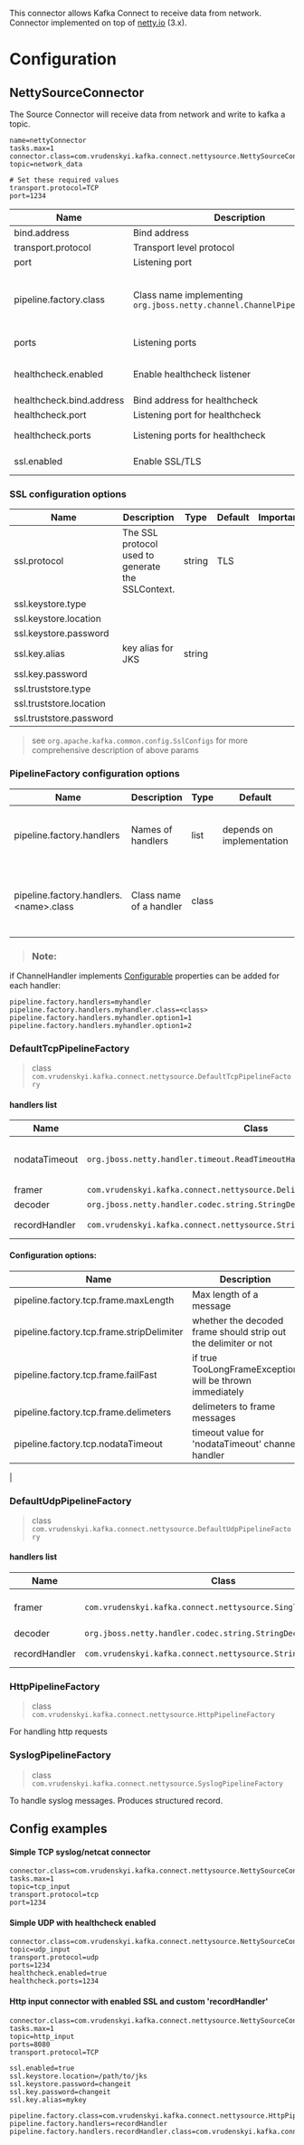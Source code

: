 This connector allows Kafka Connect to receive data from network.  Connector implemented on top of [netty.io](https://netty.io/) (3.x).

# Configuration

## NettySourceConnector

The Source Connector will receive data from network  and write to kafka a topic.
```properties
name=nettyConnector
tasks.max=1
connector.class=com.vrudenskyi.kafka.connect.nettysource.NettySourceConnector
topic=network_data

# Set these required values
transport.protocol=TCP
port=1234
```
| Name  | Description | Type     | Default | Importance |Notes
|---|---|---|---|---|---|
|bind.address|Bind address|string|0.0.0.0|high|
| transport.protocol| Transport level protocol | string | tcp| high | allowed values: **tcp**,**udp**
|port| Listening port| int| | high|
|pipeline.factory.class| Class name implementing `org.jboss.netty.channel.ChannelPipelineFactory` | class | depends on protocol| high|for tcp: `com.vrudenskyi.kafka.connect.nettysource.DefaultTcpPipelineFactory`, for udp: `com.vrudenskyi.kafka.connect.nettysource.DefaultUdpPipelineFactory`. See below configuration options for the factories
|ports| Listening ports| list||medium| same as '`port`' but multiply ports can be specified, used if port is already in use
|healthcheck.enabled| Enable healthcheck listener| boolean| false| medium| Enable listening tcp port for healthcheck purpose. Useful when `transport.protocol=udp`  and loadbalancer configured in front of kafka connect.
|healthcheck.bind.address| Bind address for healthcheck| string | 0.0.0.0| medium |
|healthcheck.port| Listening port for healthcheck | int | |medium|
|healthcheck.ports| Listening ports for healthcheck| list||medium| same as '`port`' but multiply ports can be specified. used if port is already in use
|ssl.enabled| Enable SSL/TLS| boolean| false|medium| can be used for `transport.protocol=tcp` only. See below for the available options

### SSL configuration options
| Name                            | Description                                                                                                                             | Type     | Default | Importance |Notes
|---------------------------------|-----------------------------------------------------------------------------------------------------------------------------------------|----------|----------|--------------|------------|
|ssl.protocol| The SSL protocol used to generate the SSLContext.|string| TLS |
|ssl.keystore.type|
|ssl.keystore.location|
|ssl.keystore.password|
|ssl.key.alias|key alias for JKS|string|
|ssl.key.password|
|ssl.truststore.type|
|ssl.truststore.location|
|ssl.truststore.password|

>see `org.apache.kafka.common.config.SslConfigs` for more comprehensive description of above params

### PipelineFactory configuration options
| Name                            | Description                                                                                                                             | Type     | Default | Importance |Notes
|---------------------------------|-----------------------------------------------------------------------------------------------------------------------------------------|----------|----------|--------------|------------|
|pipeline.factory.handlers| Names of handlers|list| depends on implementation | medium | List is used to add/remove/replace list of the handlers configured for PipelineFactory
|pipeline.factory.handlers.\<name\>.class| Class name of a handler | class| |medium| If empty, handler \<name\> will be removed from factory defaults, otherwise added/replaced

> ### Note:
if  ChannelHandler implements [Configurable](https://kafka.apache.org/20/javadoc/index.html?org/apache/kafka/common/Configurable.html) properties can be added  for  each handler:
```properties
pipeline.factory.handlers=myhandler
pipeline.factory.handlers.myhandler.class=<class>
pipeline.factory.handlers.myhandler.option1=1
pipeline.factory.handlers.myhandler.option1=2
```




### DefaultTcpPipelineFactory

> class  `com.vrudenskyi.kafka.connect.nettysource.DefaultTcpPipelineFactory`
>

#### handlers list
| Name| Class | Description
|--|--|--
|nodataTimeout| `org.jboss.netty.handler.timeout.ReadTimeoutHandler`| Raises a `ReadTimeoutException` when no data was read within a certain
|framer|`com.vrudenskyi.kafka.connect.nettysource.DelimeterOrMaxLengthFrameDecoder`
|decoder|`org.jboss.netty.handler.codec.string.StringDecoder`
|recordHandler| `com.vrudenskyi.kafka.connect.nettysource.StringRecordHandler`| produces SourceRecord


####  Configuration options:
| Name                            | Description                                                                                                                             | Type     | Default | Importance |Notes
|---------------------------------|-----------------------------------------------------------------------------------------------------------------------------------------|----------|----------|--------------|------------|
|pipeline.factory.tcp.frame.maxLength|Max length of a message| int | 8192 | medium |
|pipeline.factory.tcp.frame.stripDelimiter| whether the decoded frame should strip out the delimiter or not| boolean | true | medium |
|pipeline.factory.tcp.frame.failFast| if true TooLongFrameException will be thrown immediately| boolean | false | medium | for more info see `org.jboss.netty.handler.codec.frame.LineBasedFrameDecoder` javadoc
|pipeline.factory.tcp.frame.delimeters| delimeters to frame messages | list | \\0,\\n | medium |
|pipeline.factory.tcp.nodataTimeout | timeout value for 'nodataTimeout' channel handler|long | 0l |
|


### DefaultUdpPipelineFactory
> class  `com.vrudenskyi.kafka.connect.nettysource.DefaultUdpPipelineFactory`
>
#### handlers list
| Name| Class | Description
|--|--|--
|framer|`com.vrudenskyi.kafka.connect.nettysource.SinglePacketHandler`| each datagram is a message
|decoder|`org.jboss.netty.handler.codec.string.StringDecoder`
|recordHandler| `com.vrudenskyi.kafka.connect.nettysource.StringRecordHandler`| produces SourceRecord

### HttpPipelineFactory
> class  `com.vrudenskyi.kafka.connect.nettysource.HttpPipelineFactory`

For handling http requests

### SyslogPipelineFactory
>class  `com.vrudenskyi.kafka.connect.nettysource.SyslogPipelineFactory`

To handle syslog messages. Produces structured record.

## Config examples
#### Simple TCP syslog/netcat connector
```properties
connector.class=com.vrudenskyi.kafka.connect.nettysource.NettySourceConnector
tasks.max=1
topic=tcp_input
transport.protocol=tcp
port=1234
```
#### Simple UDP with healthcheck enabled
```properties
connector.class=com.vrudenskyi.kafka.connect.nettysource.NettySourceConnector
topic=udp_input
transport.protocol=udp
ports=1234
healthcheck.enabled=true
healthcheck.ports=1234
```

#### Http input connector with enabled SSL and custom 'recordHandler'
```properties
connector.class=com.vrudenskyi.kafka.connect.nettysource.NettySourceConnector
tasks.max=1
topic=http_input
ports=8080
transport.protocol=TCP

ssl.enabled=true
ssl.keystore.location=/path/to/jks
ssl.keystore.password=changeit
ssl.key.password=changeit
ssl.key.alias=mykey

pipeline.factory.class=com.vrudenskyi.kafka.connect.nettysource.HttpPipelineFactory
pipeline.factory.handlers=recordHandler
pipeline.factory.handlers.recordHandler.class=com.vrudenskyi.kafka.connect.nettysource.HttpRequestContentRecordHandler

```
